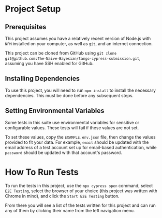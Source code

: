 # Project Setup
## Prerequisites
This project assumes you have a relatively recent version of Node.js with `NPM` installed on your computer,
as well as `git`, and an internet connection.

This project can be cloned from GitHub using `git clone git@github.com:The-Naive-Bayesian/tango-cypress-submission.git`,
assuming you have SSH enabled for GitHub.

## Installing Dependencies
To use this project, you will need to run  `npm install` to install the necessary dependencies.
This must be done before any subsequent steps.

## Setting Environmental Variables
Some tests in this suite use environmental variables for sensitive or configurable values.
These tests will fail if these values are not set.

To set these values, copy the `EXAMPLE.env.json` file, then change the values provided to fit your data.
For example, `email` should be updated with the email address of a test account set up for
email-based authentication, while `password` should be updated with that account's password.

# How To Run Tests
To run the tests in this project, use the `npx cypress open` command,
select `E2E Testing`, select the browser of your choice (this project was written with Chrome in mind),
and click the `Start E2E Testing` button. 

From there you will see a list of the tests written for this project and can run any of them by clicking
their name from the left navigation menu.
